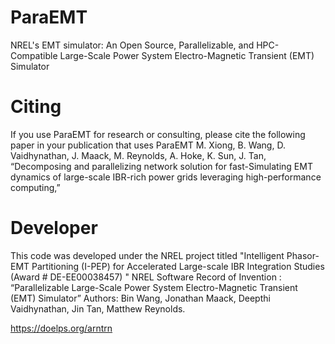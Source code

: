 <h1> ParaEMT </h1>
NREL's EMT simulator: An Open Source, Parallelizable, and HPC-Compatible Large-Scale Power System Electro-Magnetic Transient (EMT) Simulator

<h1> Citing </h1>
If you use ParaEMT for research or consulting, please cite the following paper in your publication that uses ParaEMT
M. Xiong, B. Wang, D. Vaidhynathan, J. Maack, M. Reynolds, A. Hoke, K. Sun, J. Tan, “Decomposing and parallelizing network solution for fast-Simulating EMT dynamics of large-scale IBR-rich power grids leveraging high-performance computing,” 

<h1> Developer </h1>
This code was developed under the NREL project titled "Intelligent Phasor-EMT Partitioning (I-PEP) for Accelerated Large-scale IBR Integration Studies (Award # DE-EE00038457) "
NREL Software Record of Invention :  “Parallelizable Large-Scale Power System Electro-Magnetic Transient (EMT) Simulator”
Authors: Bin Wang, Jonathan Maack, Deepthi Vaidhynathan, Jin Tan, Matthew Reynolds.

https://doelps.org/arntrn



